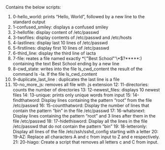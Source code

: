 Contains the below scripts:
1. 0-hello_world: prints “Hello, World”, followed by a new line to the standard output
2. 1-confused_smiley: displays a confused smiley 
3. 2-hellofile: display content of /etc/passwd
4. 3-twofiles: display contents of /etc/passwd and /etc/hosts
5. 4-lastlines: display last 10 lines of /etc/passwd
6. 5-firstlines: display first 10 lines of /etc/passwd
7. 6-third_line: display the third line of iacta
8. 7-file: reates a file named exactly \*\\'"Best School"\'\\*$\?\*\*\*\*\*:) containing the text Best School ending by a new line
9. 8-cwd_state:  writes into the file ls_cwd_content the result of the command ls -la. If the file ls_cwd_content
10. 9-duplicate_last_line : duplicates the last line is a file
11. 10-no_more_js: removes all file with .js extension
12: 11-directories: counts the number of directories
13: 12-newest_files: displays 10 newest files
14: 13-unique: prints only unique words from input
15: 14-findthatword: Display lines containing the pattern “root” from the file /etc/passwd
16: 15-countthatword: Display the number of lines that contain the pattern “bin” in the file /etc/passwd
17: 16-whatsnext: Display lines containing the pattern “root” and 3 lines after them in the file /etc/passwd
18: 17-hidethisword: Display all the lines in the file /etc/passwd that do not contain the pattern “bin”
19: 18-letteronly: Display all lines of the file /etc/ssh/sshd_config starting with a letter
20: 19-AZ: Replace all characters A and c from input to Z and e respectively.
21: 20-hiago: Create a script that removes all letters c and C from input.

